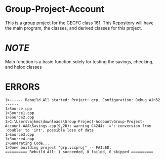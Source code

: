 # Group-Project-Account
This is a group project for the CECFC class 161. This Repository will have the main program, the classes, and derived classes for this project.

# *NOTE*
Main function is a basic function solely for testing the savings, checking, and heloc classes

# ERRORS
```
1>------ Rebuild All started: Project: grp, Configuration: Debug Win32 ------
1>Source.cpp
1>Source1.cpp
1>Source2.cpp
1>C:\Users\ajkmc\downloads\Group-Project-Account\Group-Project-Account-AAA\Savings.cpp(9,20): warning C4244: '=': conversion from 'double' to 'int', possible loss of data
1>Source3.cpp
1>Source4.cpp
1>Generating Code...
1>Done building project "grp.vcxproj" -- FAILED.
========== Rebuild All: 1 succeeded, 0 failed, 0 skipped ==========
